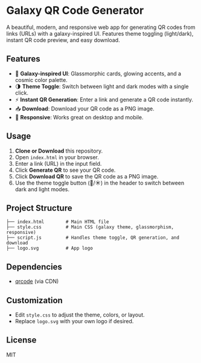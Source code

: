 # Galaxy QR Code Generator

A beautiful, modern, and responsive web app for generating QR codes from links (URLs) with a galaxy-inspired UI. Features theme toggling (light/dark), instant QR code preview, and easy download.

## Features

- 🌌 **Galaxy-inspired UI**: Glassmorphic cards, glowing accents, and a cosmic color palette.
- 🌗 **Theme Toggle**: Switch between light and dark modes with a single click.
- ⚡ **Instant QR Generation**: Enter a link and generate a QR code instantly.
- 📥 **Download**: Download your QR code as a PNG image.
- 📱 **Responsive**: Works great on desktop and mobile.

## Usage

1. **Clone or Download** this repository.
2. Open `index.html` in your browser.
3. Enter a link (URL) in the input field.
4. Click **Generate QR** to see your QR code.
5. Click **Download QR** to save the QR code as a PNG image.
6. Use the theme toggle button (🌙/☀️) in the header to switch between dark and light modes.

## Project Structure

```
├── index.html        # Main HTML file
├── style.css         # Main CSS (galaxy theme, glassmorphism, responsive)
├── script.js         # Handles theme toggle, QR generation, and download
├── logo.svg          # App logo
```

## Dependencies

- [qrcode](https://github.com/soldair/node-qrcode) (via CDN)

## Customization

- Edit `style.css` to adjust the theme, colors, or layout.
- Replace `logo.svg` with your own logo if desired.

## License

MIT
